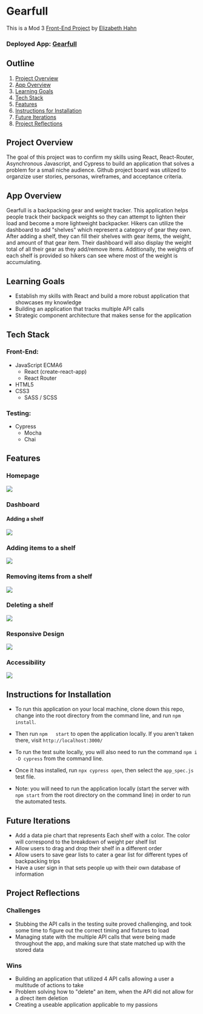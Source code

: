 # Gearfull

This is a Mod 3 [Front-End Project](https://frontend.turing.edu/projects/module-3/niche-audience.html) by [Elizabeth Hahn](https://github.com/elizhahn)

### Deployed App: [Gearfull](https://gearfull.herokuapp.com/)

## Outline

1. [Project Overview](#project-overview)
2. [App Overview](#app-overview)
3. [Learning Goals](#learning-goals)
4. [Tech Stack](#tech-stack)
5. [Features](#features)
6. [Instructions for Installation](#instructions-for-installation)
7. [Future Iterations](#future-iterations)
8. [Project Reflections](#project-reflections)


## Project Overview

The goal of this project was to confirm my skills using React, React-Router, Asynchronous Javascript, and Cypress to build an application that solves a problem for a small niche audience. Github project board was utilized to organzize user stories, personas, wireframes, and acceptance criteria.  


## App Overview

Gearfull is a backpacking gear and weight tracker. This application helps people track their backpack weights so they can attempt to lighten their load and become a more lightweight backpacker. Hikers can utilize the dashboard to add "shelves" which represent a category of gear they own. After adding a shelf, they can fill their shelves with gear items, the weight, and amount of that gear item. Their dashboard will also display the weight total of all their gear as they add/remove items. Additionally, the weights of each shelf is provided so hikers can see where most of the weight is accumulating. 


## Learning Goals
 
 - Establish my skills with React and build a more robust application that showcases my knowledge
 - Building an application that tracks multiple API calls 
 - Strategic component architecture that makes sense for the application
  
## Tech Stack

### Front-End:
- JavaScript ECMA6
  - React (create-react-app)
  - React Router
- HTML5
- CSS3
  - SASS / SCSS

### Testing:
- Cypress
  - Mocha
  - Chai

## Features

### Homepage

![](https://media.giphy.com/media/2tqt97Htn7HIf1Gjq3/giphy.gif)

### Dashboard

#### Adding a shelf

![](https://media.giphy.com/media/Rod8eyQ3UGnXLID11K/giphy.gif)

### Adding items to a shelf

![](https://media.giphy.com/media/NrrJSXX1ntt8n3VIIW/giphy.gif)

### Removing items from a shelf

![](https://media.giphy.com/media/qpvTEMdnNXPvwBzXdN/giphy.gif)

### Deleting a shelf

![](https://media.giphy.com/media/GbcERaVPJogWdsGAnY/giphy.gif)


### Responsive Design

![](https://media.giphy.com/media/KzOXOIruLdhqMBAHwt/giphy.gif)

### Accessibility

![](https://media.giphy.com/media/3CIRTpHPjFaQBlKVQY/giphy.gif)


## Instructions for Installation

  - To run this application on your local machine, clone down this repo, change into the root directory from the command line, and run `npm install`. 
    
  - Then run `npm   start` to open the application locally. If you aren't taken there, visit `http://localhost:3000/`
    
  - To run the test suite locally, you will also need to run the command `npm i -D cypress` from the command line.
    
  - Once it  has installed, run `npx cypress open`, then select the `app_spec.js` test file. 
    
  - Note: you will need to run the application locally (start the server with `npm start` from the root directory on the command line) in order to run the automated tests.

## Future Iterations

 - Add a data pie chart that represents Each shelf with a color. The color will correspond to the breakdown of weight per shelf list
 - Allow users to drag and drop their shelf in a different order
 - Allow users to save gear lists to cater a gear list for different types of backpacking trips
 - Have a user sign in that sets people up with their own database of information


## Project Reflections

### Challenges

  - Stubbing the API calls in the testing suite proved challenging, and took some time to figure out the correct timing and fixtures to load
  - Managing state with the multiple API calls that were being made throughout the app, and making sure that state matched up with the stored data

### Wins

  - Building an application that utilized 4 API calls allowing a user a multitude of actions to take
  - Problem solving how to "delete" an item, when the API did not allow for a direct item deletion
  - Creating a useable application applicable to my passions

